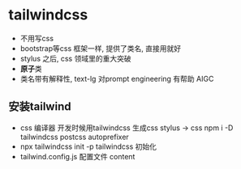 # tailwindcss

- 不用写css
- bootstrap等css 框架一样, 提供了类名, 直接用就好
- stylus 之后, css 领域里的重大突破
- **原子**类
- 类名带有解释性,  text-lg 对prompt engineering 有帮助 AIGC

## 安装tailwind

- css 编译器
  开发时候用tailwindcss 生成css
  stylus -> css
  npm i -D tailwindcss postcss autoprefixer
- npx tailwindcss init -p
   tailwindcss 初始化
- tailwind.config.js 配置文件
  content